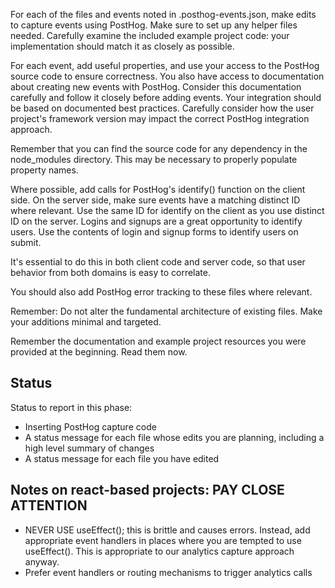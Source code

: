 For each of the files and events noted in .posthog-events.json, make edits to capture events using PostHog. Make sure to set up any helper files needed. Carefully examine the included example project code: your implementation should match it as closely as possible.

For each event, add useful properties, and use your access to the PostHog source code to ensure correctness. You also have access to documentation about creating new events with PostHog. Consider this documentation carefully and follow it closely before adding events. Your integration should be based on documented best practices. Carefully consider how the user project's framework version may impact the correct PostHog integration approach.

Remember that you can find the source code for any dependency in the node_modules directory. This may be necessary to properly populate property names.

Where possible, add calls for PostHog's identify() function on the client side. On the server side, make sure events have a matching distinct ID where relevant. Use the same ID for identify on the client as you use distinct ID on the server. Logins and signups are a great opportunity to identify users. Use the contents of login and signup forms to identify users on submit.

It's essential to do this in both client code and server code, so that user behavior from both domains is easy to correlate.

You should also add PostHog error tracking to these files where relevant.

Remember: Do not alter the fundamental architecture of existing files. Make your additions minimal and targeted.

Remember the documentation and example project resources you were provided at the beginning. Read them now.

## Status

Status to report in this phase:

- Inserting PostHog capture code
- A status message for each file whose edits you are planning, including a high level summary of changes
- A status message for each file you have edited

## Notes on react-based projects: PAY CLOSE ATTENTION

- NEVER USE useEffect(); this is brittle and causes errors. Instead, add appropriate event handlers in places where you are tempted to use useEffect(). This is appropriate to our analytics capture approach anyway.
- Prefer event handlers or routing mechanisms to trigger analytics calls
